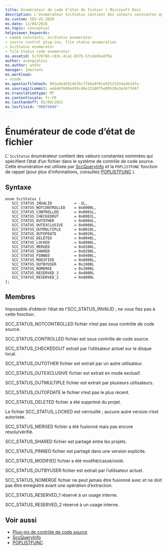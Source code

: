 ```yaml
---
title: Énumérateur de code d’état de fichier | Microsoft Docs
description: L’énumérateur SccStatus contient des valeurs constantes qui spécifient l’état d’un fichier dans le système de contrôle de code source et qui est utilisé par SccQueryInfo et POPLISTFUNC.
ms.custom: SEO-VS-2020
ms.date: 11/04/2016
ms.topic: conceptual
helpviewer_keywords:
- named constants, SccStatus enumerator
- source control plug-ins, file status enumeration
- SccStatus enumerator
- file status code enumerator
ms.assetid: 5c37876b-c83c-4ca1-837b-57cd465a879a
author: acangialosi
ms.author: anthc
manager: jmartens
ms.workload:
- vssdk
ms.openlocfilehash: 981e4e4561db7bc7fb8a9f0ce92522d34e4b34fa
ms.sourcegitcommit: ae6d47b09a439cd0e13180f5e89510e3e347fd47
ms.translationtype: MT
ms.contentlocale: fr-FR
ms.lasthandoff: 02/08/2021
ms.locfileid: "99874046"
---
```

# <a name="file-status-code-enumerator"></a>Énumérateur de code d’état de fichier
L' `SccStatus` énumérateur contient des valeurs constantes nommées qui spécifient l’état d’un fichier dans le système de contrôle de code source. Cette énumération est utilisée par [SccQueryInfo](../extensibility/sccqueryinfo-function.md) et la `POPLISTFUNC` fonction de rappel (pour plus d’informations, consultez [POPLISTFUNC](../extensibility/poplistfunc.md) ).

## <a name="syntax"></a>Syntaxe

```
enum SccStatus {
   SCC_STATUS_INVALID          = -1L,
   SCC_STATUS_NOTCONTROLLED    = 0x0000L,
   SCC_STATUS_CONTROLLED       = 0x0001L,
   SCC_STATUS_CHECKEDOUT       = 0x0002L,
   SCC_STATUS_OUTOTHER         = 0x0004L,
   SCC_STATUS_OUTEXCLUSIVE     = 0x0008L,
   SCC_STATUS_OUTMULTIPLE      = 0x0010L,
   SCC_STATUS_OUTOFDATE        = 0x0020L,
   SCC_STATUS_DELETED          = 0x0040L,
   SCC_STATUS_LOCKED           = 0x0080L,
   SCC_STATUS_MERGED           = 0x0100L,
   SCC_STATUS_SHARED           = 0x0200L,
   SCC_STATUS_PINNED           = 0x0400L,
   SCC_STATUS_MODIFIED         = 0x0800L,
   SCC_STATUS_OUTBYUSER        = 0x1000L
   SCC_STATUS_NOMERGE          = 0x2000L
   SCC_STATUS_RESERVED_1       = 0x4000L
   SCC_STATUS_RESERVED_2       = 0x8000L
};
```

## <a name="members"></a>Membres
 Impossible d’obtenir l’état de l’SCC_STATUS_INVALID ; ne vous fiez pas à cette fonction.

 SCC_STATUS_NOTCONTROLLED fichier n’est pas sous contrôle de code source.

 SCC_STATUS_CONTROLLED fichier est sous contrôle de code source.

 SCC_STATUS_CHECKEDOUT extrait par l’utilisateur actuel sur le disque local.

 SCC_STATUS_OUTOTHER fichier est extrait par un autre utilisateur.

 SCC_STATUS_OUTEXCLUSIVE fichier est extrait en mode exclusif.

 SCC_STATUS_OUTMULTIPLE fichier est extrait par plusieurs utilisateurs.

 SCC_STATUS_OUTOFDATE le fichier n’est pas le plus récent.

 SCC_STATUS_DELETED fichier a été supprimé du projet.

 Le fichier SCC_STATUS_LOCKED est verrouillé ; aucune autre version n’est autorisée.

 SCC_STATUS_MERGED fichier a été fusionné mais pas encore résolu/vérifié.

 SCC_STATUS_SHARED fichier est partagé entre les projets.

 SCC_STATUS_PINNED fichier est partagé dans une version explicite.

 SCC_STATUS_MODIFIED fichier a été modifié/cassé/violé.

 SCC_STATUS_OUTBYUSER fichier est extrait par l’utilisateur actuel.

 SCC_STATUS_NOMERGE fichier ne peut jamais être fusionné avec et ne doit pas être enregistré avant une opération d’extraction.

 SCC_STATUS_RESERVED_1 réservé à un usage interne.

 SCC_STATUS_RESERVED_2 réservé à un usage interne.

## <a name="see-also"></a>Voir aussi
- [Plug-ins de contrôle de code source](../extensibility/source-control-plug-ins.md)
- [SccQueryInfo](../extensibility/sccqueryinfo-function.md)
- [POPLISTFUNC](../extensibility/poplistfunc.md)
